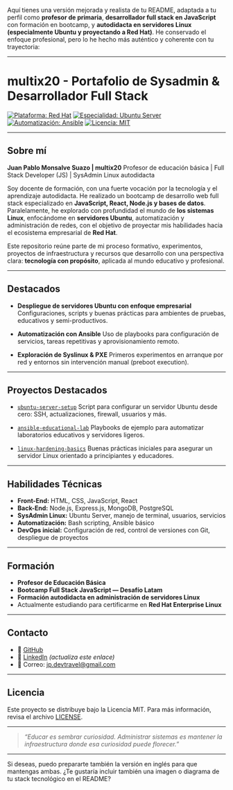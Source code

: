 Aquí tienes una versión mejorada y realista de tu README, adaptada a tu perfil como **profesor de primaria**, **desarrollador full stack en JavaScript** con formación en bootcamp, y **autodidacta en servidores Linux (especialmente Ubuntu y proyectando a Red Hat)**. He conservado el enfoque profesional, pero lo he hecho más auténtico y coherente con tu trayectoria:

---

# multix20 - Portafolio de Sysadmin & Desarrollador Full Stack

[![Plataforma: Red Hat](https://img.shields.io/badge/Platform-Red%20Hat-E6001F?logo=redhat)](https://www.redhat.com/)
[![Especialidad: Ubuntu Server](https://img.shields.io/badge/Focus-Ubuntu%20Server-orange?logo=ubuntu)](https://ubuntu.com/)
[![Automatización: Ansible](https://img.shields.io/badge/Automation-Ansible-EE0000?logo=ansible)](https://www.ansible.com/)
[![Licencia: MIT](https://img.shields.io/badge/License-MIT-green.svg)](LICENSE)

---

## Sobre mí

**Juan Pablo Monsalve Suazo | multix20**
Profesor de educación básica | Full Stack Developer (JS) | SysAdmin Linux autodidacta

Soy docente de formación, con una fuerte vocación por la tecnología y el aprendizaje autodidacta. He realizado un bootcamp de desarrollo web full stack especializado en **JavaScript, React, Node.js y bases de datos**. Paralelamente, he explorado con profundidad el mundo de **los sistemas Linux**, enfocándome en **servidores Ubuntu**, automatización y administración de redes, con el objetivo de proyectar mis habilidades hacia el ecosistema empresarial de **Red Hat**.

Este repositorio reúne parte de mi proceso formativo, experimentos, proyectos de infraestructura y recursos que desarrollo con una perspectiva clara: **tecnología con propósito**, aplicada al mundo educativo y profesional.

---

## Destacados

* **Despliegue de servidores Ubuntu con enfoque empresarial**
  Configuraciones, scripts y buenas prácticas para ambientes de pruebas, educativos y semi-productivos.

* **Automatización con Ansible**
  Uso de playbooks para configuración de servicios, tareas repetitivas y aprovisionamiento remoto.

* **Exploración de Syslinux & PXE**
  Primeros experimentos en arranque por red y entornos sin intervención manual (preboot execution).

---

## Proyectos Destacados

* [`ubuntu-server-setup`](https://github.com/multix20/ubuntu-server-setup)
  Script para configurar un servidor Ubuntu desde cero: SSH, actualizaciones, firewall, usuarios y más.

* [`ansible-educational-lab`](https://github.com/multix20/ansible-educational-lab)
  Playbooks de ejemplo para automatizar laboratorios educativos y servidores ligeros.

* [`linux-hardening-basics`](https://github.com/multix20/linux-hardening-basics)
  Buenas prácticas iniciales para asegurar un servidor Linux orientado a principiantes y educadores.

---

## Habilidades Técnicas

* **Front-End:** HTML, CSS, JavaScript, React
* **Back-End:** Node.js, Express.js, MongoDB, PostgreSQL
* **SysAdmin Linux:** Ubuntu Server, manejo de terminal, usuarios, servicios
* **Automatización:** Bash scripting, Ansible básico
* **DevOps inicial:** Configuración de red, control de versiones con Git, despliegue de proyectos

---

## Formación

* **Profesor de Educación Básica**
* **Bootcamp Full Stack JavaScript — Desafío Latam**
* **Formación autodidacta en administración de servidores Linux**
* Actualmente estudiando para certificarme en **Red Hat Enterprise Linux**

---

## Contacto

* 🔗 [GitHub](https://github.com/multix20)
* 🔗 [LinkedIn](https://www.linkedin.com/in/tu-perfil) *(actualiza este enlace)*
* 📧 Correo: [jp.devtravel@gmail.com](mailto:jp.devtravel@gmail.com)

---

## Licencia

Este proyecto se distribuye bajo la Licencia MIT. Para más información, revisa el archivo [LICENSE](LICENSE).

---

> *“Educar es sembrar curiosidad. Administrar sistemas es mantener la infraestructura donde esa curiosidad puede florecer.”*

---

Si deseas, puedo prepararte también la versión en inglés para que mantengas ambas. ¿Te gustaría incluir también una imagen o diagrama de tu stack tecnológico en el README?
